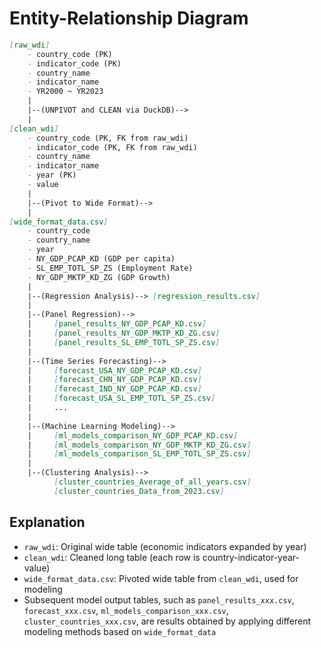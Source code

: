 # Entity-Relationship Diagram

```markdown
[raw_wdi] 
    - country_code (PK)
    - indicator_code (PK)
    - country_name
    - indicator_name
    - YR2000 ~ YR2023
    |
    |--(UNPIVOT and CLEAN via DuckDB)-->
    |
[clean_wdi] 
    - country_code (PK, FK from raw_wdi)
    - indicator_code (PK, FK from raw_wdi)
    - country_name
    - indicator_name
    - year (PK)
    - value
    |
    |--(Pivot to Wide Format)-->
    |
[wide_format_data.csv]
    - country_code
    - country_name
    - year
    - NY_GDP_PCAP_KD (GDP per capita)
    - SL_EMP_TOTL_SP_ZS (Employment Rate)
    - NY_GDP_MKTP_KD_ZG (GDP Growth)
    |
    |--(Regression Analysis)--> [regression_results.csv]
    |
    |--(Panel Regression)--> 
    |     [panel_results_NY_GDP_PCAP_KD.csv]
    |     [panel_results_NY_GDP_MKTP_KD_ZG.csv]
    |     [panel_results_SL_EMP_TOTL_SP_ZS.csv]
    |
    |--(Time Series Forecasting)-->
    |     [forecast_USA_NY_GDP_PCAP_KD.csv]
    |     [forecast_CHN_NY_GDP_PCAP_KD.csv]
    |     [forecast_IND_NY_GDP_PCAP_KD.csv]
    |     [forecast_USA_SL_EMP_TOTL_SP_ZS.csv]
    |     ...
    |
    |--(Machine Learning Modeling)-->
    |     [ml_models_comparison_NY_GDP_PCAP_KD.csv]
    |     [ml_models_comparison_NY_GDP_MKTP_KD_ZG.csv]
    |     [ml_models_comparison_SL_EMP_TOTL_SP_ZS.csv]
    |
    |--(Clustering Analysis)-->
          [cluster_countries_Average_of_all_years.csv]
          [cluster_countries_Data_from_2023.csv]
```

## Explanation

* `raw_wdi`: Original wide table (economic indicators expanded by year)
* `clean_wdi`: Cleaned long table (each row is country-indicator-year-value)
* `wide_format_data.csv`: Pivoted wide table from `clean_wdi`, used for modeling
* Subsequent model output tables, such as `panel_results_xxx.csv`, `forecast_xxx.csv`, `ml_models_comparison_xxx.csv`, `cluster_countries_xxx.csv`, are results obtained by applying different modeling methods based on `wide_format_data`